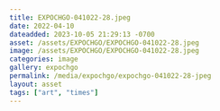 ```yaml
---
title: EXPOCHGO-041022-28.jpeg
date: 2022-04-10
dateadded: 2023-10-05 21:29:13 -0700
asset: /assets/EXPOCHGO/EXPOCHGO-041022-28.jpeg
image: /assets/EXPOCHGO/EXPOCHGO-041022-28.jpeg
categories: image
gallery: expochgo
permalink: /media/expochgo/expochgo-041022-28-jpeg
layout: asset
tags: ["art", "times"]
--- 
```

